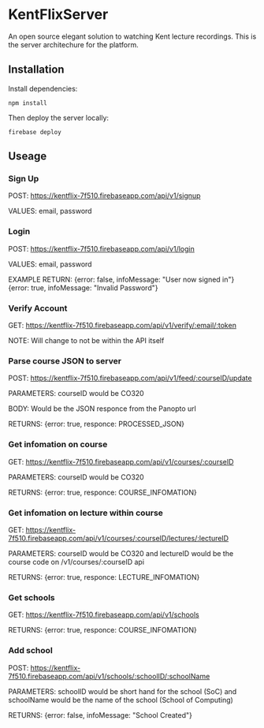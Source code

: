# KentFlixServer
An open source elegant solution to watching Kent lecture recordings. This is the server architechure for the platform.

## Installation
Install dependencies:

	npm install
Then deploy the server locally:

	firebase deploy
    
## Useage

### Sign Up

POST: https://kentflix-7f510.firebaseapp.com/api/v1/signup

VALUES: email, password

### Login

POST: https://kentflix-7f510.firebaseapp.com/api/v1/login

VALUES: email, password

EXAMPLE RETURN:
{error: false, infoMessage: "User now signed in"}
{error: true, infoMessage: "Invalid Password"}

### Verify Account

GET: https://kentflix-7f510.firebaseapp.com/api/v1/verify/:email/:token

NOTE: Will change to not be within the API itself

### Parse course JSON to server

POST: https://kentflix-7f510.firebaseapp.com/api/v1/feed/:courseID/update

PARAMETERS: courseID would be CO320

BODY: Would be the JSON responce from the Panopto url

RETURNS: {error: true, responce: PROCESSED_JSON}

### Get infomation on course

GET: https://kentflix-7f510.firebaseapp.com/api/v1/courses/:courseID

PARAMETERS: courseID would be CO320

RETURNS: {error: true, responce: COURSE_INFOMATION}

### Get infomation on lecture within course

GET: https://kentflix-7f510.firebaseapp.com/api/v1/courses/:courseID/lectures/:lectureID

PARAMETERS: courseID would be CO320 and lectureID would be the course code on /v1/courses/:courseID api

RETURNS: {error: true, responce: LECTURE_INFOMATION}

### Get schools

GET: https://kentflix-7f510.firebaseapp.com/api/v1/schools

RETURNS: {error: true, responce: COURSE_INFOMATION}

### Add school

POST: https://kentflix-7f510.firebaseapp.com/api/v1/schools/:schoolID/:schoolName

PARAMETERS: schoolID would be short hand for the school (SoC) and schoolName would be the name of the school (School of Computing)

RETURNS: {error: false, infoMessage: "School Created"}